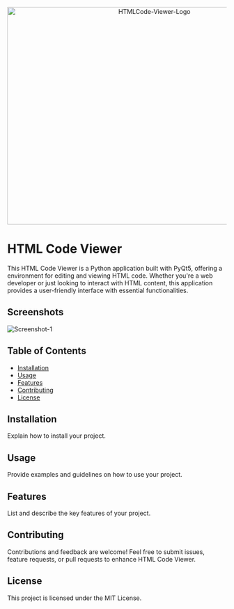 <p align="center">
  <img width="660" height="500" src="https://i.ibb.co/5Yxngvq/HTMLCode-Viewer-Logo.png" alt="HTMLCode-Viewer-Logo" border="0">
</p>

# HTML Code Viewer

This HTML Code Viewer is a Python application built with PyQt5, offering a environment for editing and viewing HTML code. Whether you're a web developer or just looking to interact with HTML content, this application provides a user-friendly interface with essential functionalities.

## Screenshots

<img src="INSERT.SCREENSHOT.IMAGE.URL.HERE.png" alt="Screenshot-1" border="0">

## Table of Contents

- [Installation](#installation)
- [Usage](#usage)
- [Features](#features)
- [Contributing](#contributing)
- [License](#license)

## Installation

Explain how to install your project.

## Usage

Provide examples and guidelines on how to use your project.

## Features

List and describe the key features of your project.

## Contributing

Contributions and feedback are welcome! Feel free to submit issues, feature requests, or pull requests to enhance HTML Code Viewer.

## License 

This project is licensed under the MIT License. 